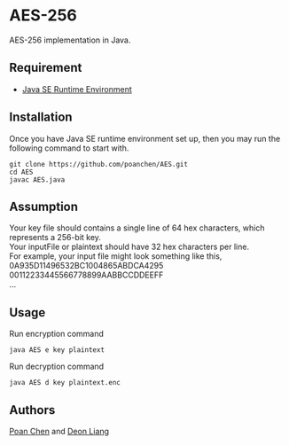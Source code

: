 # AES-256
AES-256 implementation in Java.

## Requirement
- [Java SE Runtime Environment](http://www.oracle.com/technetwork/java/javase/downloads/jre8-downloads-2133155.html)

## Installation
Once you have Java SE runtime environment set up, then you may run the following command to start with.
```
git clone https://github.com/poanchen/AES.git
cd AES
javac AES.java
```

## Assumption
Your key file should contains a single line of 64 hex characters, which represents a 256-bit key.<br>
Your inputFile or plaintext should have 32 hex characters per line.<br>
For example, your input file might look something like this,<br>
0A935D11496532BC1004865ABDCA4295<br>
00112233445566778899AABBCCDDEEFF<br>
...

## Usage
Run encryption command
```
java AES e key plaintext
```
Run decryption command
```
java AES d key plaintext.enc
```

## Authors
[Poan Chen](https://github.com/poanchen) and [Deon Liang](https://github.com/deoliang)
